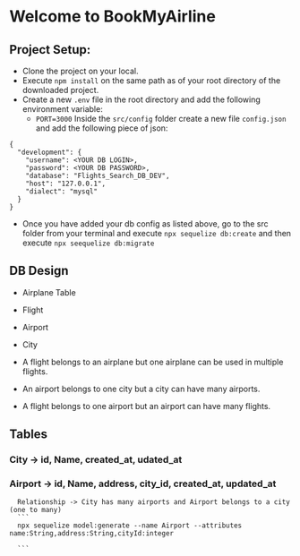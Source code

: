 # Welcome to BookMyAirline

## Project Setup:
- Clone the project on your local.
- Execute `npm install` on the same path as of your root directory of the downloaded project.
- Create a new `.env` file in the root directory and add the following environment variable:
    - `PORT=3000`
Inside the `src/config` folder create a new file `config.json` and add the following piece of json:


```
{
  "development": {
    "username": <YOUR DB LOGIN>,
    "password": <YOUR DB PASSWORD>,
    "database": "Flights_Search_DB_DEV",
    "host": "127.0.0.1",
    "dialect": "mysql"
  }
}

```
- Once you have added your db config as listed above, go to the src folder from your terminal and execute `npx sequelize db:create` and then execute `npx seequelize db:migrate`


## DB Design
  - Airplane Table
  - Flight
  - Airport
  - City

  - A flight belongs to an airplane but one airplane can be used in multiple flights.
  - An airport belongs to one city but a city can have many airports.
  - A flight belongs to one airport but an airport can have many flights.

  ## Tables

  ### City -> id, Name, created_at, udated_at
  ### Airport -> id, Name, address, city_id, created_at, updated_at
      Relationship -> City has many airports and Airport belongs to a city (one to many)
      ```
      npx sequelize model:generate --name Airport --attributes name:String,address:String,cityId:integer
      
      ```